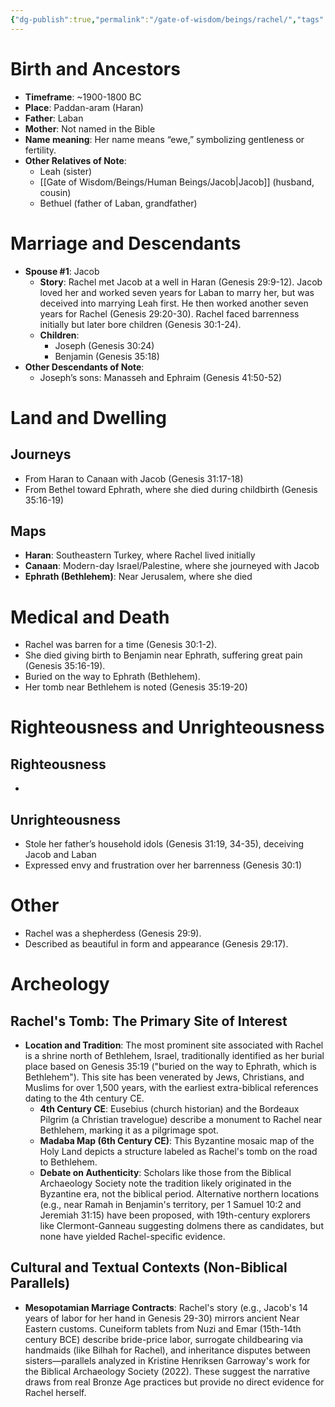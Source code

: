 ```yaml
---
{"dg-publish":true,"permalink":"/gate-of-wisdom/beings/rachel/","tags":["#GateWisdom","#Being"]}
---
```


# Birth and Ancestors
- **Timeframe**: ~1900-1800 BC
- **Place**: Paddan-aram (Haran)
- **Father**: Laban
- **Mother**: Not named in the Bible
- **Name meaning**: Her name means “ewe,” symbolizing gentleness or fertility.
- **Other Relatives of Note**:
  - Leah (sister)
  - [[Gate of Wisdom/Beings/Human Beings/Jacob\|Jacob]] (husband, cousin)
  - Bethuel (father of Laban, grandfather)

# Marriage and Descendants
- **Spouse #1**: Jacob
  - **Story**: Rachel met Jacob at a well in Haran (Genesis 29:9-12). Jacob loved her and worked seven years for Laban to marry her, but was deceived into marrying Leah first. He then worked another seven years for Rachel (Genesis 29:20-30). Rachel faced barrenness initially but later bore children (Genesis 30:1-24).
  - **Children**: 
    - Joseph (Genesis 30:24)
    - Benjamin (Genesis 35:18)
- **Other Descendants of Note**:
  - Joseph’s sons: Manasseh and Ephraim (Genesis 41:50-52)

# Land and Dwelling
## Journeys
- From Haran to Canaan with Jacob (Genesis 31:17-18)
- From Bethel toward Ephrath, where she died during childbirth (Genesis 35:16-19)

## Maps
- **Haran**: Southeastern Turkey, where Rachel lived initially
- **Canaan**: Modern-day Israel/Palestine, where she journeyed with Jacob
- **Ephrath (Bethlehem)**: Near Jerusalem, where she died

# Medical and Death
- Rachel was barren for a time (Genesis 30:1-2). 
- She died giving birth to Benjamin near Ephrath, suffering great pain (Genesis 35:16-19).
- Buried on the way to Ephrath (Bethlehem).
- Her tomb near Bethlehem is noted (Genesis 35:19-20)

# Righteousness and Unrighteousness
## Righteousness
- 

## Unrighteousness
- Stole her father’s household idols (Genesis 31:19, 34-35), deceiving Jacob and Laban
- Expressed envy and frustration over her barrenness (Genesis 30:1)

# Other
- Rachel was a shepherdess (Genesis 29:9).
- Described as beautiful in form and appearance (Genesis 29:17).

# Archeology

## Rachel's Tomb: The Primary Site of Interest
- **Location and Tradition**: The most prominent site associated with Rachel is a shrine north of Bethlehem, Israel, traditionally identified as her burial place based on Genesis 35:19 ("buried on the way to Ephrath, which is Bethlehem"). This site has been venerated by Jews, Christians, and Muslims for over 1,500 years, with the earliest extra-biblical references dating to the 4th century CE.
    - **4th Century CE**: Eusebius (church historian) and the Bordeaux Pilgrim (a Christian travelogue) describe a monument to Rachel near Bethlehem, marking it as a pilgrimage spot.
    - **Madaba Map (6th Century CE)**: This Byzantine mosaic map of the Holy Land depicts a structure labeled as Rachel's tomb on the road to Bethlehem.
  - **Debate on Authenticity**: Scholars like those from the Biblical Archaeology Society note the tradition likely originated in the Byzantine era, not the biblical period. Alternative northern locations (e.g., near Ramah in Benjamin's territory, per 1 Samuel 10:2 and Jeremiah 31:15) have been proposed, with 19th-century explorers like Clermont-Ganneau suggesting dolmens there as candidates, but none have yielded Rachel-specific evidence.

## Cultural and Textual Contexts (Non-Biblical Parallels)
- **Mesopotamian Marriage Contracts**: Rachel's story (e.g., Jacob's 14 years of labor for her hand in Genesis 29-30) mirrors ancient Near Eastern customs. Cuneiform tablets from Nuzi and Emar (15th-14th century BCE) describe bride-price labor, surrogate childbearing via handmaids (like Bilhah for Rachel), and inheritance disputes between sisters—parallels analyzed in Kristine Henriksen Garroway's work for the Biblical Archaeology Society (2022). These suggest the narrative draws from real Bronze Age practices but provide no direct evidence for Rachel herself.